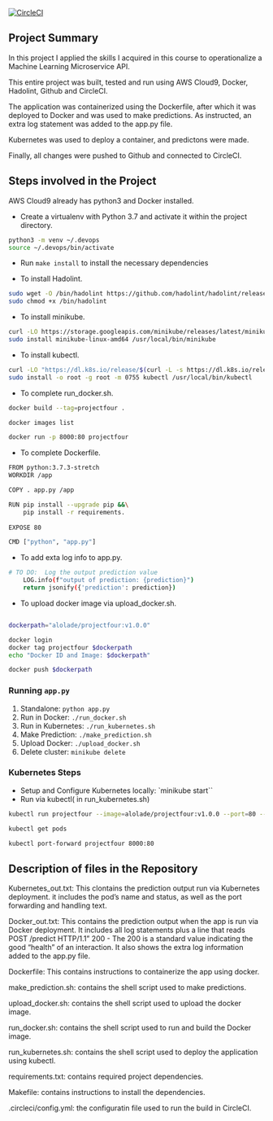 [![CircleCI](https://dl.circleci.com/status-badge/img/gh/Aloladeali/Project4Udacity/tree/master.svg?style=svg)](https://dl.circleci.com/status-badge/redirect/gh/Aloladeali/Project4Udacity/tree/master)
## Project Summary

In this project I applied  the skills I acquired in this course to operationalize a Machine Learning Microservice API.

This entire project was built, tested and run using AWS Cloud9, Docker, Hadolint, Github and CircleCI.

The application was containerized using the Dockerfile, after which it was deployed to Docker and was used to make predictions. As instructed, an extra log statement was added to the app.py file.

Kubernetes was used to deploy a container, and predictons were made.

Finally, all changes were pushed to Github and connected to CircleCI.


## Steps involved in the Project
AWS Cloud9 already has python3 and Docker installed.

* Create a virtualenv with Python 3.7 and activate it within the project directory. 
```bash
python3 -m venv ~/.devops
source ~/.devops/bin/activate
```
* Run `make install` to install the necessary dependencies

* To install Hadolint. 
```bash
sudo wget -O /bin/hadolint https://github.com/hadolint/hadolint/releases/download/v1.16.3/hadolint-Linux-x86_64 &&\
sudo chmod +x /bin/hadolint
```

* To install minikube. 
```bash
curl -LO https://storage.googleapis.com/minikube/releases/latest/minikube-linux-amd64
sudo install minikube-linux-amd64 /usr/local/bin/minikube
```
* To install kubectl. 
```bash
curl -LO "https://dl.k8s.io/release/$(curl -L -s https://dl.k8s.io/release/stable.txt)/bin/linux/amd64/kubectl"
sudo install -o root -g root -m 0755 kubectl /usr/local/bin/kubectl
```

* To complete run_docker.sh. 
```bash
docker build --tag=projectfour .

docker images list

docker run -p 8000:80 projectfour
```


* To complete Dockerfile. 
```bash
FROM python:3.7.3-stretch
WORKDIR /app

COPY . app.py /app

RUN pip install --upgrade pip &&\
    pip install -r requirements.
    
EXPOSE 80

CMD ["python", "app.py"]
```
* To add exta log info to app.py. 
```bash
# TO DO:  Log the output prediction value
    LOG.info(f"output of prediction: {prediction}")
    return jsonify({'prediction': prediction})
```

* To upload docker image via upload_docker.sh. 
```bash

dockerpath="alolade/projectfour:v1.0.0"

docker login
docker tag projectfour $dockerpath
echo "Docker ID and Image: $dockerpath"

docker push $dockerpath
```

### Running `app.py`

1. Standalone:  `python app.py`
2. Run in Docker:  `./run_docker.sh`
3. Run in Kubernetes:  `./run_kubernetes.sh`
4. Make Prediction:  `./make_prediction.sh`
5. Upload Docker: `./upload_docker.sh`
6. Delete cluster: `minikube delete`

### Kubernetes Steps

* Setup and Configure Kubernetes locally: `minikube start``
* Run via kubectl( in run_kubernetes.sh)
```bash
kubectl run projectfour --image=alolade/projectfour:v1.0.0 --port=80 --labels app=projectfour

kubectl get pods

kubectl port-forward projectfour 8000:80

```
## Description of files in the Repository
Kubernetes_out.txt: This clontains the prediction output run via Kubernetes deployment. it includes the pod’s name and status, as well as the port forwarding and handling text.

Docker_out.txt: This contains the prediction output when the app is run via Docker deployment. It includes all log statements plus a line that reads POST /predict HTTP/1.1” 200 - The 200 is a standard value indicating the good “health” of an interaction. 
It also shows the extra log information added to the app.py file.

Dockerfile: This contains instructions to containerize the app using docker.

make_prediction.sh: contains the shell script used to make predictions.

upload_docker.sh: contains the shell script used to upload the docker image.

run_docker.sh: contains the shell script used to run and build the Docker image.

run_kubernetes.sh: contains the shell script used to deploy the application using kubectl.

requirements.txt: contains required project dependencies.

Makefile: contains instructions to install the dependencies.

.circleci/config.yml: the configuratin file used to run the build in CircleCI.
